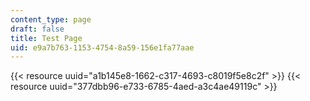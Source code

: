 ```yaml
---
content_type: page
draft: false
title: Test Page
uid: e9a7b763-1153-4754-8a59-156e1fa77aae
---
```

{{< resource uuid="a1b145e8-1662-c317-4693-c8019f5e8c2f" >}}
{{< resource uuid="377dbb96-e733-6785-4aed-a3c4ae49119c" >}}